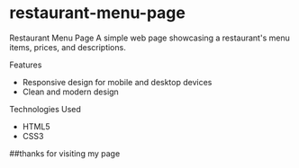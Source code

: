 # restaurant-menu-page
Restaurant Menu Page
A simple web page showcasing a restaurant's menu items, prices, and descriptions.

Features
- Responsive design for mobile and desktop devices
- Clean and modern design

Technologies Used
- HTML5
- CSS3

##thanks for visiting my page
